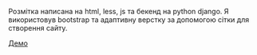 Розмітка написана на html, less, js та бекенд на python django.
Я використовув bootstrap та адаптивну верстку за допомогою сітки для створення сайту.

<a href="https://youtu.be/DQ_8-KgRkEc">Демо</a>

